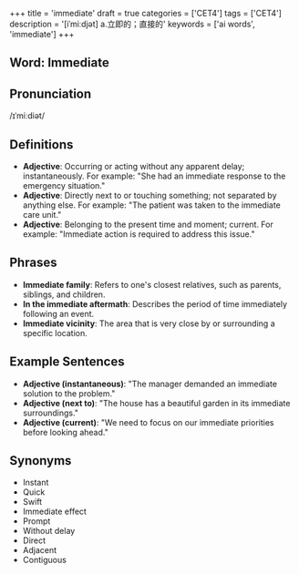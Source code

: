 +++
title = 'immediate'
draft = true
categories = ['CET4']
tags = ['CET4']
description = '[iˈmiːdjət] a.立即的；直接的'
keywords = ['ai words', 'immediate']
+++

## Word: Immediate

## Pronunciation
/ɪˈmiːdiət/

## Definitions
- **Adjective**: Occurring or acting without any apparent delay; instantaneously. For example: "She had an immediate response to the emergency situation."
- **Adjective**: Directly next to or touching something; not separated by anything else. For example: "The patient was taken to the immediate care unit."
- **Adjective**: Belonging to the present time and moment; current. For example: "Immediate action is required to address this issue."

## Phrases
- **Immediate family**: Refers to one's closest relatives, such as parents, siblings, and children.
- **In the immediate aftermath**: Describes the period of time immediately following an event.
- **Immediate vicinity**: The area that is very close by or surrounding a specific location.

## Example Sentences
- **Adjective (instantaneous)**: "The manager demanded an immediate solution to the problem."
- **Adjective (next to)**: "The house has a beautiful garden in its immediate surroundings."
- **Adjective (current)**: "We need to focus on our immediate priorities before looking ahead."

## Synonyms
- Instant
- Quick
- Swift
- Immediate effect
- Prompt
- Without delay
- Direct
- Adjacent
- Contiguous
